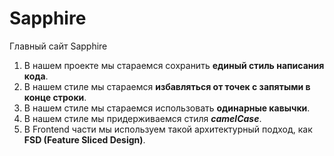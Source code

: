 # Sapphire

Главный сайт Sapphire

1. В нашем проекте мы стараемся сохранить **единый стиль написания кода**.
2. В нашем стиле мы стараемся **избавляться от точек с запятыми в конце строки**.
3. В нашем стиле мы стараемся использовать **одинарные кавычки**.
4. В нашем стиле мы придерживаемся стиля **_camelCase_**.
5. В Frontend части мы используем такой архитектурный подход, как **FSD (Feature Sliced Design)**.
